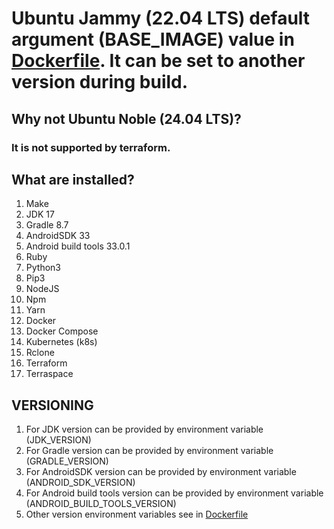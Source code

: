 # Ubuntu Jammy (22.04 LTS) default argument (BASE_IMAGE) value in [Dockerfile](Dockerfile). It can be set to another version during build.

## Why not Ubuntu Noble (24.04 LTS)?

### It is not supported by terraform.

## What are installed?

1. Make
2. JDK 17
3. Gradle 8.7
4. AndroidSDK 33
5. Android build tools 33.0.1
6. Ruby
7. Python3
8. Pip3
9. NodeJS
10. Npm
11. Yarn
12. Docker
13. Docker Compose
14. Kubernetes (k8s)
15. Rclone
16. Terraform
17. Terraspace

## VERSIONING

1. For JDK version can be provided by environment variable (JDK_VERSION)
2. For Gradle version can be provided by environment variable (GRADLE_VERSION)
3. For AndroidSDK version can be provided by environment variable (ANDROID_SDK_VERSION)
4. For Android build tools version can be provided by environment variable (ANDROID_BUILD_TOOLS_VERSION)
5. Other version environment variables see in [Dockerfile](Dockerfile)
